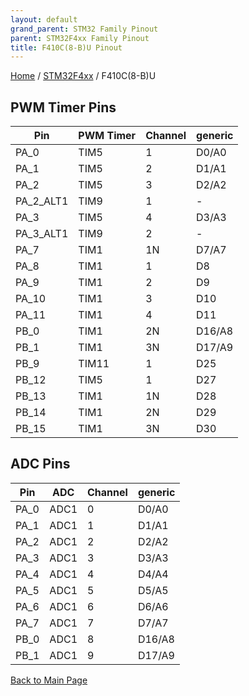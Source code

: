 ```yaml
---
layout: default
grand_parent: STM32 Family Pinout
parent: STM32F4xx Family Pinout
title: F410C(8-B)U Pinout
---
```


[Home](../../index.md) / [STM32F4xx](../index.md) / F410C(8-B)U

## PWM Timer Pins

| Pin | PWM Timer | Channel | generic |
| --- | --- | --- | --- |
| PA_0 | TIM5 | 1 | D0/A0 |
| PA_1 | TIM5 | 2 | D1/A1 |
| PA_2 | TIM5 | 3 | D2/A2 |
| PA_2_ALT1 | TIM9 | 1 | - |
| PA_3 | TIM5 | 4 | D3/A3 |
| PA_3_ALT1 | TIM9 | 2 | - |
| PA_7 | TIM1 | 1N | D7/A7 |
| PA_8 | TIM1 | 1 | D8 |
| PA_9 | TIM1 | 2 | D9 |
| PA_10 | TIM1 | 3 | D10 |
| PA_11 | TIM1 | 4 | D11 |
| PB_0 | TIM1 | 2N | D16/A8 |
| PB_1 | TIM1 | 3N | D17/A9 |
| PB_9 | TIM11 | 1 | D25 |
| PB_12 | TIM5 | 1 | D27 |
| PB_13 | TIM1 | 1N | D28 |
| PB_14 | TIM1 | 2N | D29 |
| PB_15 | TIM1 | 3N | D30 |


## ADC Pins

| Pin | ADC | Channel | generic |
| --- | --- | --- | --- |
| PA_0 | ADC1 | 0 | D0/A0 |
| PA_1 | ADC1 | 1 | D1/A1 |
| PA_2 | ADC1 | 2 | D2/A2 |
| PA_3 | ADC1 | 3 | D3/A3 |
| PA_4 | ADC1 | 4 | D4/A4 |
| PA_5 | ADC1 | 5 | D5/A5 |
| PA_6 | ADC1 | 6 | D6/A6 |
| PA_7 | ADC1 | 7 | D7/A7 |
| PB_0 | ADC1 | 8 | D16/A8 |
| PB_1 | ADC1 | 9 | D17/A9 |


[Back to Main Page](../../index.md)